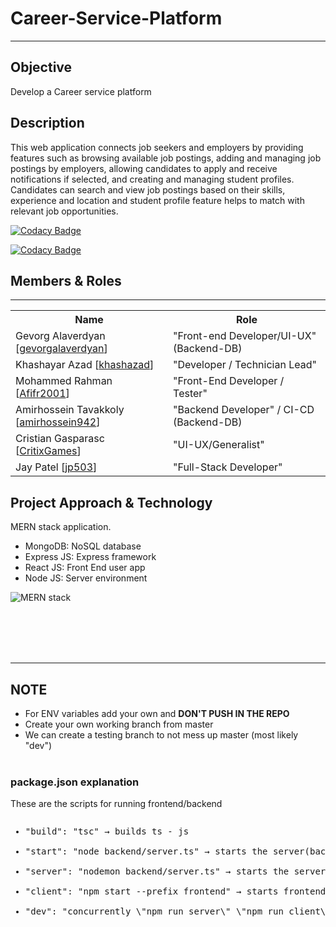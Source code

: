 # Career-Service-Platform

<hr>

## Objective 
<p>
    Develop a Career service platform
</p>

## Description
<p>
    This web application connects job seekers and employers by providing       features such as browsing available job postings, adding and managing job postings by employers, allowing candidates to apply and receive notifications if selected, and creating and managing student profiles. Candidates can search and view job postings based on their skills, experience and location and student profile feature helps to match with relevant job opportunities.

</p>

[![Codacy Badge](https://app.codacy.com/project/badge/Grade/9bdb8e4eb6c64769ae5b79016e422cb7)](https://app.codacy.com?utm_source=gh&utm_medium=referral&utm_content=&utm_campaign=Badge_grade)

[![Codacy Badge](https://app.codacy.com/project/badge/Coverage/9bdb8e4eb6c64769ae5b79016e422cb7)](https://app.codacy.com?utm_source=gh&utm_medium=referral&utm_content=&utm_campaign=Badge_coverage)

## Members & Roles

<hr>

<table>
    <tr>
        <th>Name</th>
        <th>Role</th>
    </tr>   
    <tr>
        <td>Gevorg Alaverdyan [<a href="https://github.com/gevorgalaverdyan">gevorgalaverdyan</a>]</td>
        <td>"Front-end Developer/UI-UX" (Backend-DB)</td>
    </tr>
    <tr>
        <td>Khashayar Azad [<a href="https://github.com/khashazad">khashazad</a>]</td>
        <td>"Developer / Technician Lead"</td>
    </tr>
    <tr>
        <td>Mohammed Rahman [<a href="https://github.com/Afifr2001">Afifr2001</a>]</td>
        <td>"Front-End Developer / Tester"</td>
    </tr>
    <tr>
        <td>Amirhossein Tavakkoly [<a href="https://github.com/amirhossein942">amirhossein942</a>]</td>
        <td>"Backend Developer" / CI-CD (Backend-DB) </td>
    </tr>
    <tr>
        <td>Cristian Gasparasc [<a href="https://github.com/CritixGames">CritixGames</a>]</td></td>
        <td>"UI-UX/Generalist"</td>
    </tr>
    <tr>
        <td>Jay Patel [<a href="https://github.com/jp503">jp503</a>] </td>
        <td>"Full-Stack Developer"</td>
    </tr>
</table>

## Project Approach & Technology 
<p>
    MERN stack application.
    <ul>
        <li>MongoDB: NoSQL database</li>
        <li>Express JS: Express framework</li>
        <li>React JS: Front End user app</li>
        <li>Node JS: Server environment</li>
    </ul>
</p>

![MERN stack](https://user-images.githubusercontent.com/57418717/215917734-83329c68-26b2-46ed-9bc7-34bff88de361.png)

<br><br>
<br><br>

<hr>

## NOTE
- For ENV variables add your own and <b>DON'T PUSH IN THE REPO</b>
- Create your own working branch from master
- We can create a testing branch to not mess up master (most likely "dev")
<br><br>

### package.json explanation

These are the scripts for running frontend/backend

<pre><ul><li>"build": "tsc" → builds ts - js</li>
<li>"start": "node backend/server.ts" → starts the server(backend)</li>
<li>"server": "nodemon backend/server.ts" → starts the server(backend) but nodemon restarts your node application when it detects any changes </li>
<li>"client": "npm start --prefix frontend" → starts frontend</li>
<li>"dev": "concurrently \"npm run server\" \"npm run client\"" → starts frontend & backend</li></ul></pre>
